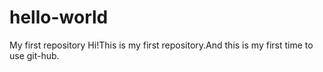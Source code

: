 # hello-world
My first repository
Hi!This is my first repository.And this is my first time to use git-hub.
